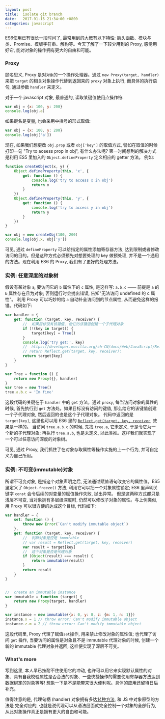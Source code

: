```yaml
---
layout: post
title:  isolate git branch
date:   2017-01-15 21:34:00 +0800
categories: javascript
---
```


ES6使用已有很长一段时间了, 最常用到的大概有以下特性: 箭头函数、模块与类、Promise、模版字符串、解构等。今天了解了一下较少用到的 Proxy, 感觉用好它, 能对对象的操作拥有更大的自由和可能。

### Proxy

顾名思义, Proxy 是对`对象`的一个操作处理器。通过 `new Proxy(target, handler)` 来把 `target` 的相关对象操作代替到返回来的 `proxy` 对象上执行, 而具体的执行语句, 通过参数 `handler` 来定义。

对于一个 javascript 对象, 最普通的, 读取某键值使用点操作符:

```javascript
var obj = {x: 100, y: 200}
console.log(obj.a)
```

如果键名是变量, 也会采用中括号的形式取值:

```javascript
var obj = {x: 100, y: 200}
console.log(obj['a'])
```

现在, 如果我们想更改 `obj.prop` 或者 `obj['key']` 的取值方式, 譬如在取值的时候打印一句 "Try to aceess prop in obj", 有什么办法呢? 第一时间想到的解决方式是利用 ES5 里加入的 `Object.defineProperty` 定义相应的 getter 方法。 例如:

```javascript
function createObject(x, y) {
    Object.defineProperty(this, 'x', {
        get: function () {  
            console.log('try to access x in obj')
            return x 
        }
    })
    Object.defineProperty(this, 'y', {
        get: function () {
            console.log('try to access y in obj')
            return y
        }
    })
}

var obj = new createObj(100, 200)
console.log(obj.x, obj['y'])
```

可见, 通过 `defineProperty` 可以给指定的属性添加寄存器方法, 达到限制或者修改访问的目的。但是这种方式必须预先对想要处理的 key 做预处理, 并不是一个通用的方法。现在利用 ES6 的 Proxy, 我们有了更好的处理方法。

### 实例: 任意深度的对象树

假设有某对象 `a`, 要访问它的 `b` 属性下的 `c` 属性, 是这样写: `a.b.c` —— 前提是 `a` 的 `b` 属性存在且为对象; 否则运行时会抛出错误, 告知"无法访问 undefined 的 c 属性"。
利用 Proxy 可以巧妙的给 `a` 自动补全访问到的节点属性, 从而避免这样的报错。代码如下:

```javascript
var handler = {
    get: function (target, key, receiver) {
        //  如果目标没有该键值, 给它的该键值创建一个子代理对象
        if (!(key in target)) {
            target[key] = Tree()
        }
        console.log('try get:', key)
        //  https://developer.mozilla.org/zh-CN/docs/Web/JavaScript/Reference/Global_Objects/Reflect/get
        // return Reflect.get(target, key, receiver);
        return target[key]
    }
}

var Tree = function () {
    return new Proxy({}, handler)
}
var tree = new Tree()
tree.a.b.c = 'Im fine'
```

这段代码的关键在于 `handler` 中的 `get` 方法。通过 `proxy`, 每当访问对象的属性的时候, 首先执行到 `get` 方法处。如果目标没有访问的键值, 那么给它的该键值创建一个子代理对象, 然后返回的也是这个子代理对象。
代码中返回的是 `target[key]`, 这里也可以用 ES6 里的 [`Reflect.get(target, key, receiver`](https://developer.mozilla.org/zh-CN/docs/Web/JavaScript/Reference/Global_Objects/Reflect/get), 效果是一样的。
当访问 `tree.a.b.c` 的时候, 先找 `tree.a`, 它未定义, 于是令它为一个新的子代理对象; 再执行 `tree.a.b`, 也是未定义, 以此类推。这样我们就实现了一个可以任意访问深度的对象树。

可见, 通过 Proxy, 我们抓住了在对象存取属性等操作实施的上一个行为, 并可自定义为自己所用。

### 实例: 不可变(immutable)对象

所谓不可变对象, 是指这个对象声明之后, 无法通过赋值语句改变它的属性值。ES5 里定义了 `Object.freeze()` 方法, 利用它可以把一个对象属性锁定; ES6 里声明关键字 `const` 会令后续的对变量的赋值操作失败, 抛出异常。
但是这两种方式都只是浅层不可变, 当对象拥有多层级深度时, 仍然可以修改子对象的属性。与上例类似, 用 Proxy 可以很方便的达成这个目标, 代码如下:

```javascript
var handler = {
    set: function () {
        throw new Error(`Can't modify immutable object`)
    },
    get: function (target, key, receiver) {
        //  判断对象是否是 immutable
        // var result = Reflect.get(target, key, receiver)
        var result = target[key]
        //  这个对象是否是代理对象
        if (Object(result) === result) {
            return immutable(result)
        }
        return result
    }
}


//  create an immutable instance
var immutable = function (target) {
    return new Proxy(target, handler)
}

var instance = new immutable({x: 0, y: 0, z: {m: 1, n: 1}})
instance.x = 1 // throw error: Can't modify immutable object
instance.z.m = 2 // throw error: Can't modify immutable object
```

这段代码里, Proxy 代理了赋值`set`操作, 用来禁止修改对象的属性值; 也代理了访问 `get` 操作, 当要访问的属性是对象且不是 immutable 代理对象的时候, 创建一个新的 immutable 代理对象并返回, 这样便实现了深层不可变。

### What's more

写到这里, 本人早已按耐不住使用它的冲动, 也许可以用它来实现默认属性的对象、具有自我校验属性是否合法的对象、一些快捷操作的需要使用寄存器方法达到数据绑定的对象等等! 想象一下是不是能带来很大便利呢。具体的应用还留待日后补充。

值得注意的是, 代理句柄 (handler) 对象拥有多达[14种方法](https://developer.mozilla.org/zh-CN/docs/Web/JavaScript/Reference/Global_Objects/Proxy#Methods_of_the_handler_object), 和 JS 中对象原型的方法是
完全对应的, 也就是说代理可以从语法层面就完全控制一个对象的全部行为, 从此对象操作真正是拥有更大的自由和可能。
